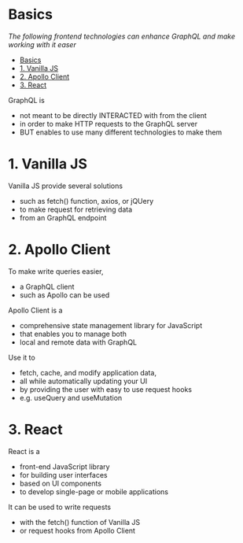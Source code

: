 # Basics

_The following frontend technologies can enhance GraphQL and make working with it easer_

- [Basics](#basics)
- [1. Vanilla JS](#1-vanilla-js)
- [2. Apollo Client](#2-apollo-client)
- [3. React](#3-react)

GraphQL is

- not meant to be directly INTERACTED with from the client
- in order to make HTTP requests to the GraphQL server
- BUT enables to use many different technologies to make them

# 1. Vanilla JS

Vanilla JS provide several solutions

- such as fetch() function, axios, or jQUery
- to make request for retrieving data
- from an GraphQL endpoint

# 2. Apollo Client

To make write queries easier,

- a GraphQL client
- such as Apollo can be used

Apollo Client is a

- comprehensive state management library for JavaScript
- that enables you to manage both
- local and remote data with GraphQL

Use it to

- fetch, cache, and modify application data,
- all while automatically updating your UI
- by providing the user with easy to use request hooks
- e.g. useQuery and useMutation

# 3. React

React is a

- front-end JavaScript library
- for building user interfaces
- based on UI components
- to develop single-page or mobile applications

It can be used to write requests

- with the fetch() function of Vanilla JS
- or request hooks from Apollo Client
